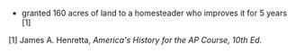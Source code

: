  - granted 160 acres of land to a homesteader who improves it for 5 years [1]
 
[1] James A. Henretta, *America's History for the AP Course, 10th Ed.*